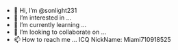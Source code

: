 - 👋 Hi, I’m @sonlight231
- 👀 I’m interested in ...
- 🌱 I’m currently learning ...
- 💞️ I’m looking to collaborate on ...
- 📫 How to reach me ... ICQ NickName: Miami710918525

<!---
sonlight231/sonlight231 is a ✨ special ✨ repository because its `README.md` (this file) appears on your GitHub profile.
You can click the Preview link to take a look at your changes.
--->
